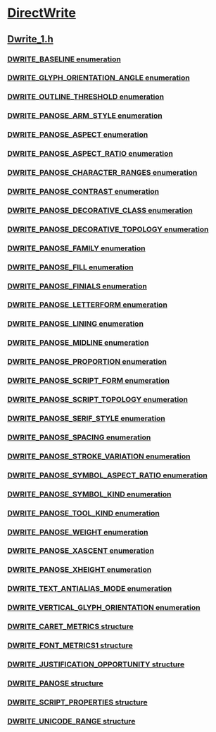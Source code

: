 # [DirectWrite](../_directwrite/index.md)
## [Dwrite_1.h](index.md)
### [DWRITE_BASELINE enumeration](../dwrite_1/ne-dwrite_1-dwrite_baseline.md)
### [DWRITE_GLYPH_ORIENTATION_ANGLE enumeration](../dwrite_1/ne-dwrite_1-dwrite_glyph_orientation_angle.md)
### [DWRITE_OUTLINE_THRESHOLD enumeration](../dwrite_1/ne-dwrite_1-dwrite_outline_threshold.md)
### [DWRITE_PANOSE_ARM_STYLE enumeration](../dwrite_1/ne-dwrite_1-dwrite_panose_arm_style.md)
### [DWRITE_PANOSE_ASPECT enumeration](../dwrite_1/ne-dwrite_1-dwrite_panose_aspect.md)
### [DWRITE_PANOSE_ASPECT_RATIO enumeration](../dwrite_1/ne-dwrite_1-dwrite_panose_aspect_ratio.md)
### [DWRITE_PANOSE_CHARACTER_RANGES enumeration](../dwrite_1/ne-dwrite_1-dwrite_panose_character_ranges.md)
### [DWRITE_PANOSE_CONTRAST enumeration](../dwrite_1/ne-dwrite_1-dwrite_panose_contrast.md)
### [DWRITE_PANOSE_DECORATIVE_CLASS enumeration](../dwrite_1/ne-dwrite_1-dwrite_panose_decorative_class.md)
### [DWRITE_PANOSE_DECORATIVE_TOPOLOGY enumeration](../dwrite_1/ne-dwrite_1-dwrite_panose_decorative_topology.md)
### [DWRITE_PANOSE_FAMILY enumeration](../dwrite_1/ne-dwrite_1-dwrite_panose_family.md)
### [DWRITE_PANOSE_FILL enumeration](../dwrite_1/ne-dwrite_1-dwrite_panose_fill.md)
### [DWRITE_PANOSE_FINIALS enumeration](../dwrite_1/ne-dwrite_1-dwrite_panose_finials.md)
### [DWRITE_PANOSE_LETTERFORM enumeration](../dwrite_1/ne-dwrite_1-dwrite_panose_letterform.md)
### [DWRITE_PANOSE_LINING enumeration](../dwrite_1/ne-dwrite_1-dwrite_panose_lining.md)
### [DWRITE_PANOSE_MIDLINE enumeration](../dwrite_1/ne-dwrite_1-dwrite_panose_midline.md)
### [DWRITE_PANOSE_PROPORTION enumeration](../dwrite_1/ne-dwrite_1-dwrite_panose_proportion.md)
### [DWRITE_PANOSE_SCRIPT_FORM enumeration](../dwrite_1/ne-dwrite_1-dwrite_panose_script_form.md)
### [DWRITE_PANOSE_SCRIPT_TOPOLOGY enumeration](../dwrite_1/ne-dwrite_1-dwrite_panose_script_topology.md)
### [DWRITE_PANOSE_SERIF_STYLE enumeration](../dwrite_1/ne-dwrite_1-dwrite_panose_serif_style.md)
### [DWRITE_PANOSE_SPACING enumeration](../dwrite_1/ne-dwrite_1-dwrite_panose_spacing.md)
### [DWRITE_PANOSE_STROKE_VARIATION enumeration](../dwrite_1/ne-dwrite_1-dwrite_panose_stroke_variation.md)
### [DWRITE_PANOSE_SYMBOL_ASPECT_RATIO enumeration](../dwrite_1/ne-dwrite_1-dwrite_panose_symbol_aspect_ratio.md)
### [DWRITE_PANOSE_SYMBOL_KIND enumeration](../dwrite_1/ne-dwrite_1-dwrite_panose_symbol_kind.md)
### [DWRITE_PANOSE_TOOL_KIND enumeration](../dwrite_1/ne-dwrite_1-dwrite_panose_tool_kind.md)
### [DWRITE_PANOSE_WEIGHT enumeration](../dwrite_1/ne-dwrite_1-dwrite_panose_weight.md)
### [DWRITE_PANOSE_XASCENT enumeration](../dwrite_1/ne-dwrite_1-dwrite_panose_xascent.md)
### [DWRITE_PANOSE_XHEIGHT enumeration](../dwrite_1/ne-dwrite_1-dwrite_panose_xheight.md)
### [DWRITE_TEXT_ANTIALIAS_MODE enumeration](../dwrite_1/ne-dwrite_1-dwrite_text_antialias_mode.md)
### [DWRITE_VERTICAL_GLYPH_ORIENTATION enumeration](../dwrite_1/ne-dwrite_1-dwrite_vertical_glyph_orientation.md)
### [DWRITE_CARET_METRICS structure](../dwrite_1/ns-dwrite_1-dwrite_caret_metrics.md)
### [DWRITE_FONT_METRICS1 structure](../dwrite_1/ns-dwrite_1-dwrite_font_metrics1.md)
### [DWRITE_JUSTIFICATION_OPPORTUNITY structure](../dwrite_1/ns-dwrite_1-dwrite_justification_opportunity.md)
### [DWRITE_PANOSE structure](../dwrite_1/ns-dwrite_1-dwrite_panose.md)
### [DWRITE_SCRIPT_PROPERTIES structure](../dwrite_1/ns-dwrite_1-dwrite_script_properties.md)
### [DWRITE_UNICODE_RANGE structure](../dwrite_1/ns-dwrite_1-dwrite_unicode_range.md)
